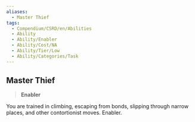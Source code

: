 ```yaml
---
aliases:
  - Master Thief
tags:
  - Compendium/CSRD/en/Abilities
  - Ability
  - Ability/Enabler
  - Ability/Cost/NA
  - Ability/Tier/Low
  - Ability/Categories/Task
---
```

  
    
## Master Thief    
>**Enabler**  
    
You are trained in climbing, escaping from bonds, slipping through narrow places, and other contortionist moves. Enabler.